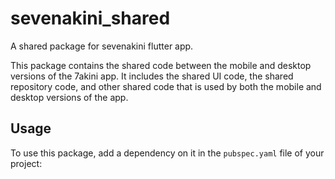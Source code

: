# sevenakini_shared

A shared package for sevenakini flutter app.

This package contains the shared code between the mobile and desktop versions of the 7akini app. It includes the shared UI code, the shared repository code, and other shared code that is used by both the mobile and desktop versions of the app.

## Usage

To use this package, add a dependency on it in the `pubspec.yaml` file of your project:
